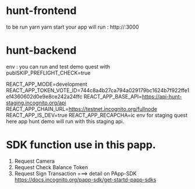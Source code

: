 # hunt-frontend
to be run 
yarn 
yarn start
your app will run : http://<localhost>:3000

# hunt-backend
env :
you can run and test demo quest with publSKIP_PREFLIGHT_CHECK=true

REACT_APP_MODE=development
REACT_APP_TOKEN_VOTE_ID=744c8a4b27ca794a029179bc1624b7f922ffe1ef4360602d0e9e8ce242a24ffc 
REACT_APP_BASE_API=https://api-hunt-staging.incognito.org/api
REACT_APP_CHAIN_URL=https://testnet.incognito.org/fullnode
REACT_APP_IS_DEV=true
REACT_APP_RECAPCHA=ic env for staging quest here
app hunt demo will run with this staging api.


# SDK function use in this papp.
1. Request Camera 
2. Request Check Balance Token
3. Request Sign Transaction 
===> detail on PApp-SDK  https://docs.incognito.org/papp-sdk/get-startd-papp-sdks

